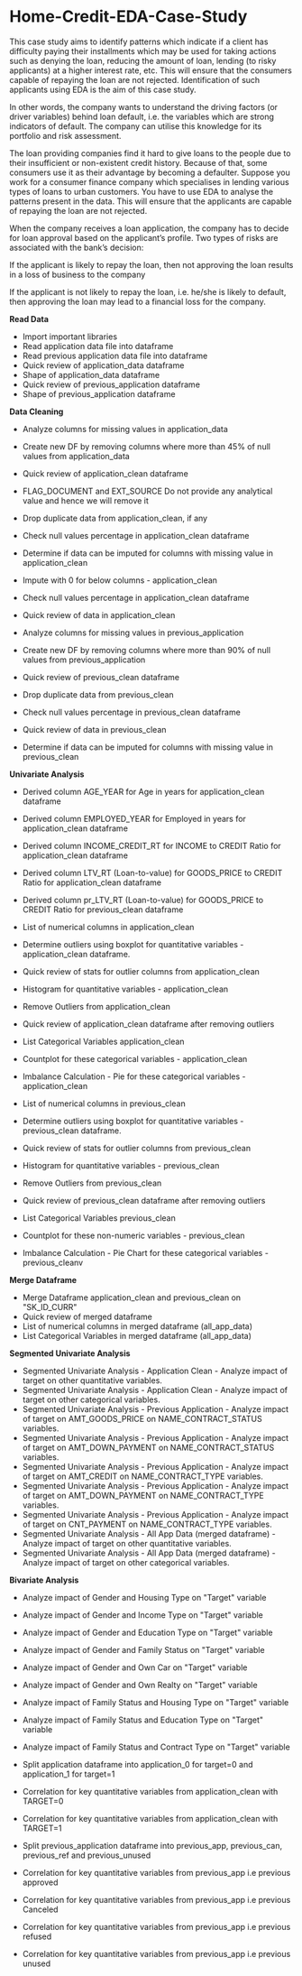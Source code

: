 # Home-Credit-EDA-Case-Study
This case study aims to identify patterns which indicate if a client has difficulty paying their installments which may be used for taking actions such as denying the loan, reducing the amount of loan, lending (to risky applicants) at a higher interest rate, etc. This will ensure that the consumers capable of repaying the loan are not rejected. Identification of such applicants using EDA is the aim of this case study.


In other words, the company wants to understand the driving factors (or driver variables) behind loan default, i.e. the variables which are strong indicators of default.  The company can utilise this knowledge for its portfolio and risk assessment.

The loan providing companies find it hard to give loans to the people due to their insufficient or non-existent credit history. Because of that, some consumers use it as their advantage by becoming a defaulter. Suppose you work for a consumer finance company which specialises in lending various types of loans to urban customers. You have to use EDA to analyse the patterns present in the data. This will ensure that the applicants are capable of repaying the loan are not rejected.

 

When the company receives a loan application, the company has to decide for loan approval based on the applicant’s profile. Two types of risks are associated with the bank’s decision:

If the applicant is likely to repay the loan, then not approving the loan results in a loss of business to the company

If the applicant is not likely to repay the loan, i.e. he/she is likely to default, then approving the loan may lead to a financial loss for the company.

**Read Data**	
* Import important libraries	
* Read application data file into dataframe	
* Read previous application data file into dataframe	
* Quick review of application_data dataframe	
* Shape of application_data dataframe	
* Quick review of previous_application dataframe	
* Shape of previous_application dataframe	
	
**Data Cleaning**	
* Analyze columns for missing values in application_data	
* Create new DF by removing columns where more than 45% of null values from application_data	
* Quick review of application_clean dataframe	
* FLAG_DOCUMENT and EXT_SOURCE Do not provide any analytical value and hence we will remove it	
* Drop duplicate data from application_clean, if any	
* Check null values percentage in application_clean dataframe	
* Determine if data can be imputed for columns with missing value in application_clean	
* Impute with 0 for below columns - application_clean	
* Check null values percentage in application_clean dataframe	
* Quick review of data in application_clean	
	
* Analyze columns for missing values in previous_application	
* Create new DF by removing columns where more than 90% of null values from previous_application	
* Quick review of previous_clean dataframe	
* Drop duplicate data from previous_clean	
* Check null values percentage in previous_clean dataframe	
* Quick review of data in previous_clean	
* Determine if data can be imputed for columns with missing value in previous_clean	
	
**Univariate Analysis**	
* Derived column AGE_YEAR for Age in years for application_clean dataframe	
* Derived column EMPLOYED_YEAR for Employed in years for application_clean dataframe	
* Derived column INCOME_CREDIT_RT for INCOME to CREDIT Ratio for application_clean dataframe	
* Derived column LTV_RT (Loan-to-value) for GOODS_PRICE to CREDIT Ratio for application_clean dataframe	
* Derived column pr_LTV_RT (Loan-to-value) for GOODS_PRICE to CREDIT Ratio for previous_clean dataframe	
	
* List of numerical columns in application_clean	
* Determine outliers using boxplot for quantitative variables - application_clean dataframe.	
* Quick review of stats for outlier columns from application_clean	
* Histogram for quantitative variables - application_clean	
* Remove Outliers from application_clean	
* Quick review of application_clean dataframe after removing outliers	
* List Categorical Variables application_clean	
* Countplot for these categorical variables - application_clean	
* Imbalance Calculation - Pie for these categorical variables - application_clean	
	
* List of numerical columns in previous_clean	
* Determine outliers using boxplot for quantitative variables - previous_clean dataframe.	
* Quick review of stats for outlier columns from previous_clean	
* Histogram for quantitative variables - previous_clean	
* Remove Outliers from previous_clean	
* Quick review of previous_clean dataframe after removing outliers	
* List Categorical Variables previous_clean	
* Countplot for these non-numeric variables - previous_clean	
* Imbalance Calculation - Pie Chart for these categorical variables - previous_cleanv	
	
**Merge Dataframe**	
* Merge Dataframe application_clean and previous_clean on "SK_ID_CURR"	
* Quick review of merged dataframe	
* List of numerical columns in merged dataframe (all_app_data)	
* List Categorical Variables in merged dataframe (all_app_data)	
	
**Segmented Univariate Analysis**	
* Segmented Univariate Analysis - Application Clean - Analyze impact of target on other quantitative variables.	
* Segmented Univariate Analysis - Application Clean - Analyze impact of target on other categorical variables.	
* Segmented Univariate Analysis - Previous Application - Analyze impact of target on AMT_GOODS_PRICE on  NAME_CONTRACT_STATUS variables.	
* Segmented Univariate Analysis - Previous Application - Analyze impact of target on AMT_DOWN_PAYMENT on  NAME_CONTRACT_STATUS variables.	
* Segmented Univariate Analysis - Previous Application - Analyze impact of target on AMT_CREDIT on  NAME_CONTRACT_TYPE variables.	
* Segmented Univariate Analysis - Previous Application - Analyze impact of target on AMT_DOWN_PAYMENT on  NAME_CONTRACT_TYPE variables. 
* Segmented Univariate Analysis - Previous Application - Analyze impact of target on CNT_PAYMENT on  NAME_CONTRACT_TYPE variables.	
* Segmented Univariate Analysis - All App Data (merged dataframe) - Analyze impact of target on other quantitative variables.	
* Segmented Univariate Analysis - All App Data (merged dataframe) - Analyze impact of target on other categorical variables.	
	
**Bivariate Analysis**	
* Analyze impact of Gender and Housing Type on "Target" variable	
* Analyze impact of Gender and Income Type on "Target" variable	
* Analyze impact of Gender and Education Type on "Target" variable	
* Analyze impact of Gender and Family Status on "Target" variable	
* Analyze impact of Gender and Own Car on "Target" variable	
* Analyze impact of Gender and Own Realty on "Target" variable	
* Analyze impact of Family Status and Housing Type on "Target" variable	
* Analyze impact of Family Status and Education Type on "Target" variable	
* Analyze impact of Family Status and Contract Type on "Target" variable	
	 
* Split application dataframe into application_0 for target=0 and application_1 for target=1	
* Correlation for key quantitative variables from application_clean with TARGET=0	
* Correlation for key quantitative variables from application_clean with TARGET=1	
* Split previous_application dataframe into previous_app, previous_can, previous_ref and previous_unused	
* Correlation for key quantitative variables from previous_app i.e previous approved	
* Correlation for key quantitative variables from previous_app i.e previous Canceled	
* Correlation for key quantitative variables from previous_app i.e previous refused	
* Correlation for key quantitative variables from previous_app i.e previous unused	
